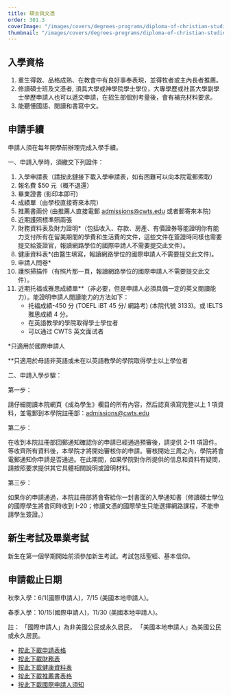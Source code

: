 ```yaml
---
title: 碩士與文憑
order: 301.3
coverImage: "/images/covers/degrees-programs/diploma-of-christian-studies.cover.jpg"
thumbnail: "/images/covers/degrees-programs/diploma-of-christian-studies.thumbnail.jpg"
---
```


## 入學資格

1. 重生得救、品格成熟、在教會中有良好事奉表現，並得牧者或主內長者推薦。
2. 修讀碩士班及文憑者, 須具大學或神學院學士學位，大專學歷或社區大學副學士學歷申請人也可以遞交申請，在招生部個別考量後，會有補充材料要求。
3. 能聽懂國語、閱讀和書寫中文。

## 申請手續

申請人須在每年開學前辦理完成入學手續。

一、申請入學時，須繳交下列證件：

1. 入學申請表（請按此鏈接下載入學申請表，如有困難可以向本院電郵索取）
2. 報名費 $50 元（概不退還）
3. 畢業證書 (影印本即可)
4. 成績單（由學校直接寄來本院）
5. 推薦書兩份 (由推薦人直接電郵 admissions@cwts.edu 或者郵寄來本院)
6. 近期護照標準照兩張
7. 財務資料表及財力證明\*（包括收入、存款、房產、有價證券等能證明你有能力支付所有在留美期間的學費和生活費的文件，這些文件在簽證時同樣也需要提交給簽證官，報讀網路學位的國際申請人不需要提交此文件）。
8. 健康資料表\*(由醫生填寫，報讀網路學位的國際申請人不需要提交此文件)。
9. 申請人問卷\*
10. 護照掃描件（有照片那一頁，報讀網路學位的國際申請人不需要提交此文件）。
11. 近期托福或雅思成績單\*\*（非必要，但是申請人必須具備一定的英文閱讀能力）。能證明申請人閱讀能力的方法如下：
    - 托福成績-450 分 (TOEFL iBT 45 分/ 網路考) (本院代號 3133)。或 IELTS 雅思成績 4 分。
    - 在英語教學的學院取得學士學位者
    - 可以通过 CWTS 英文面试者

\*只適用於國際申請人

\*\*只適用於母語非英語或未在以英語教學的學院取得學士以上學位者

二、申請入學步驟：

第一步：

請仔細閱讀本院網頁《成為學生》欄目的所有內容，然后認真填寫完整以上 1 項資料，並電郵到本學院註冊部：admissions@cwts.edu

第二步：

在收到本院註冊部回郵通知確認你的申請已經通過預審後，請提供 2-11 項證件。等收齊所有資料後，本學院才將開始審核你的申請。審核開始三周之內，學院將會電郵通知你申請是否通過。在此期間，如果學院對你所提供的信息和資料有疑問，請按照要求提供其它具體相關說明或證明材料。

第三步：

如果你的申請通過，本院註冊部將會寄給你一封書面的入學通知書（修讀碩士學位的國際學生將會同時收到 I-20；修讀文憑的國際學生只能選擇網路課程，不能申請學生簽證。）

## 新生考試及畢業考試

新生在第一個學期開始前須參加新生考試。考試包括聖經、基本信仰。

## 申請截止日期

秋季入學：6/1(國際申請人)，7/15 (美國本地申請人)。

春季入學：10/15(國際申請人)，11/30 (美國本地申請人)。

註： 「國際申請人」為非美國公民或永久居民， 「美國本地申請人」為美國公民或永久居民。

- [按此下載申請表格](/docs/admissions/Application-Form-Masters_111422.pdf)
- [按此下載財務表](/docs/admissions/Financial_Information_updated_04072022.pdf)
- [按此下載健康資料表](/docs/admissions/Health-History-Form-revised.pdf)
- [按此下載推薦書表格](/docs/admissions/Recommendation-Form2020Fall-revised.pdf)
- [按此下載國際申請人須知](/docs/admissions/foreignAppPolicy.pdf)
